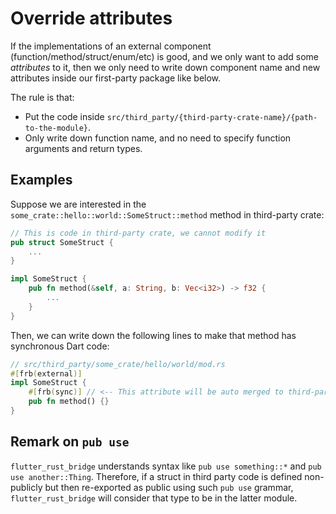 # Override attributes

If the implementations of an external component (function/method/struct/enum/etc) is good,
and we only want to add some *attributes* to it,
then we only need to write down component name and new attributes inside our first-party package like below.

The rule is that:

* Put the code inside `src/third_party/{third-party-crate-name}/{path-to-the-module}`.
* Only write down function name, and no need to specify function arguments and return types.

## Examples

Suppose we are interested in the `some_crate::hello::world::SomeStruct::method` method in third-party crate:

```rust
// This is code in third-party crate, we cannot modify it
pub struct SomeStruct {
    ...
}

impl SomeStruct {
    pub fn method(&self, a: String, b: Vec<i32>) -> f32 {
        ...
    }
}
```

Then, we can write down the following lines to make that method has synchronous Dart code:

```rust
// src/third_party/some_crate/hello/world/mod.rs
#[frb(external)]
impl SomeStruct {
    #[frb(sync)] // <-- This attribute will be auto merged to third-party code
    pub fn method() {}
}
```

## Remark on `pub use`

`flutter_rust_bridge` understands syntax like `pub use something::*` and `pub use another::Thing`.
Therefore, if a struct in third party code is defined non-publicly but then re-exported as public using such `pub use` grammar,
`flutter_rust_bridge` will consider that type to be in the latter module.

